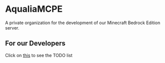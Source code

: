 # AqualiaMCPE

A private organization for the development of our Minecraft Bedrock Edition server.

## For our Developers

Click on [this](https://github.com/AqualiaMCPE/TODO/blob/main/TODO.md) to see the TODO list